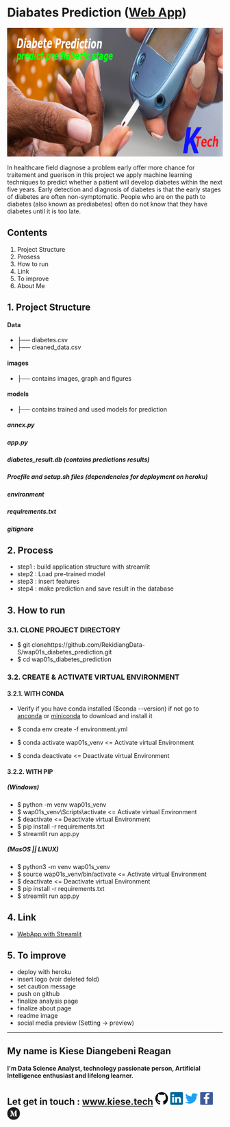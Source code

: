 # Diabates Prediction (<a href="https://share.streamlit.io/rekidiang2/st01_diabetes_prediction/main/app.py">Web App</a>)
<img src="images/diabete_cover.png" width="1000" height="300" />


In healthcare field diagnose a problem early offer more chance for traitement and guerison in this project we apply machine learning techniques to predict whether a patient will develop diabetes within the next five years. Early detection and diagnosis of diabetes is that the early stages of diabetes are often non-symptomatic. People who are on the path to diabetes (also known as prediabetes) often do not know that they have diabetes until it is too late.

## Contents

1. Project Structure
2. Prosess
3. How to run
4. Link
5. To improve
6. About Me

## 1. Project Structure

#### Data
* ├── diabetes.csv
* ├── cleaned_data.csv
#### images
* ├── contains images, graph and figures
#### models
* ├── contains trained and used models for prediction

##### annex.py
##### app.py
##### diabetes_result.db (contains predictions results)
##### Procfile and setup.sh files (dependencies for deployment on heroku)
##### environment
##### requirements.txt
##### gitignore

## 2. Process

* step1 :  build application structure with streamlit
* step2 :  Load pre-trained model
* step3 :  insert features
* step4 :  make prediction and save result in the database

## 3. How to run

### 3.1. CLONE PROJECT DIRECTORY

+ $ git clonehttps://github.com/RekidiangData-S/wap01s_diabetes_prediction.git
+ $ cd wap01s_diabetes_prediction

### 3.2. CREATE & ACTIVATE VIRTUAL ENVIRONMENT

#### 3.2.1. WITH CONDA

+ Verify if you have conda installed ($conda --version) if not go to [anconda](https://www.anaconda.com/products/individual) or [miniconda](https://docs.conda.io/en/latest/miniconda.html) to download and install it

+ $ conda env create -f environment.yml
+ $ conda activate wap01s_venv <= Activate virtual Environment
+ $ conda deactivate  <= Deactivate virtual Environment

#### 3.2.2. WITH PIP

##### (Windows) 
+ $ python -m venv wap01s_venv 
+ $ wap01s_venv\Scripts\activate <= Activate virtual Environment
+ $ deactivate <= Deactivate virtual Environment
+ $ pip install -r requirements.txt
+ $ streamlit run app.py
##### (MasOS || LINUX)
+ $ python3 -m venv wap01s_venv 
+ $ source wap01s_venv/bin/activate <= Activate virtual Environment  
+ $ deactivate <= Deactivate virtual Environment
+ $ pip install -r requirements.txt
+ $ streamlit run app.py

## 4. Link

+ [WebApp with Streamlit]()

## 5. To improve

+ deploy with heroku
+ insert logo (voir deleted fold)
+ set caution message
+ push on github
+ finalize analysis page
+ finalize about page
+ readme image 
+ social media preview (Setting -> preview)

___
## My name is Kiese Diangebeni Reagan
#### I'm **Data Science Analyst**, technology passionate person, Artificial Intelligence enthusiast and lifelong learner.
Let get in touch : <a href="https://kiese.tech">www.kiese.tech</a>
<a href="https://github.com/Rekidiang2"><img src="https://github.com/Rekidiang2/Rekidiang2/blob/main/leslogos/github-logo.png"></a>
<a href="https://www.linkedin.com/in/kiese-diangebeni-reagan-82992216a/"><img src="https://github.com/Rekidiang2/Rekidiang2/blob/main/leslogos/linkedin-logo.png"></a>
<a href="https://twitter.com/ReaganKiese"><img src="https://github.com/Rekidiang2/Rekidiang2/blob/main/leslogos/twitter-logo.png"></a>
<a href="http://www.facebook.com/reagan.kiese.37"><img src="https://github.com/Rekidiang2/Rekidiang2/blob/main/leslogos/facebook-logo.png"></a>
<a href="https://medium.com/@rkddatas"><img src="https://github.com/Rekidiang2/Rekidiang2/blob/main/leslogos/medium-logo.png"></a>                                    
----
